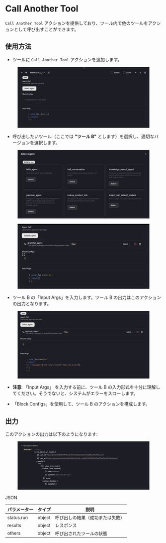 # Call Another Tool

`Call Another Tool` アクションを提供しており、ツール内で他のツールをアクションとして呼び出すことができます。

## 使用方法

- ツールに `Call Another Tool` アクションを追加します。

<figure><img src="../../../../images/call-agent-1.png"></figure>

- 呼び出したいツール（ここでは **"ツール B"** とします）を選択し、適切なバージョンを選択します。

<figure><img src="../../../../images/call-agent-2.png"></figure>

<figure><img src="../../../../images/call-agent-3.png"></figure>

- ツール B の「Input Args」を入力します。ツール B の出力はこのアクションの出力となります。

<figure><img src="../../../../images/call-agent-4.png"></figure>

- **注意**: 「Input Args」 を入力する前に、ツール B の入力形式を十分に理解してください。そうでないと、システムがエラーをスローします。

- 「Block Configs」を使用して、ツール B のアクションを構成します。

## 出力

このアクションの出力は以下のようになります:

<figure><img src="../../../../images/call-agent-5.png"></figure>

JSON

| パラメーター | タイプ | 説明                             |
| ------------ | ------ | -------------------------------- |
| status.run   | object | 呼び出しの結果（成功または失敗） |
| results      | object | レスポンス                       |
| others       | object | 呼び出されたツールの状態         |
